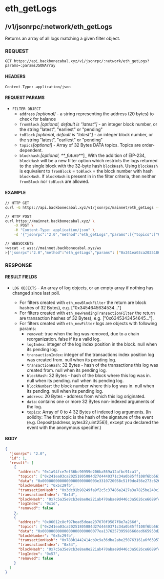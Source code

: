# eth_getLogs

## /v1/jsonrpc/:network/eth_getLogs

Returns an array of all logs matching a given filter object.

### REQUEST

`GET https://api.backbonecabal.xyz/v1/jsonrpc/:network/eth_getLogs?params=:paramsJSONArray`

#### HEADERS

`Content-Type: application/json`

#### REQUEST PARAMS

- `FILTER OBJECT`
  - `address` _[optional]_ - a string representing the address (20 bytes) to check for balance
  - `fromBlock` _[optional, default is "latest"]_ - an integer block number, or the string "latest", "earliest" or
    "pending"
  - `toBlock` _[optional, default is "latest"]_ - an integer block number, or the string "latest", "earliest" or
    "pending"
  - `topics`_[optional]_ - Array of 32 Bytes DATA topics. Topics are order-dependent.
  - `blockhash`:_[optional, \*\*\_future_\*\*]\_ With the addition of EIP-234, `blockHash` will be a new filter option
    which restricts the logs returned to the single block with the 32-byte hash `blockHash`. Using `blockHash` is
    equivalent to `fromBlock` = `toBlock` = the block number with hash `blockHash`. If `blockHash` is present in in the
    filter criteria, then neither `fromBlock` nor `toBlock` are allowed.

#### EXAMPLE

```bash
// HTTP GET
curl -G https://api.backbonecabal.xyz/v1/jsonrpc/mainnet/eth_getLogs --data-urlencode 'params=[{"topics":["0x241ea03ca20251805084d27d4440371c34a0b85ff108f6bb5611248f73818b80"]}]'

// HTTP POST
curl https://mainnet.backbonecabal.xyz/ \
    -X POST \
    -H "Content-Type: application/json" \
    -d '{"jsonrpc":"2.0","method":"eth_getLogs","params":[{"topics":["0x241ea03ca20251805084d27d4440371c34a0b85ff108f6bb5611248f73818b80"]}],"id":1}'

// WEBSOCKETS
>wscat -c wss://mainnet.backbonecabal.xyz/ws
>{"jsonrpc":"2.0","method":"eth_getLogs","params": ["0x241ea03ca20251805084d27d4440371c34a0b85ff108f6bb5611248f73818b80"],"id":1}
```

### RESPONSE

#### RESULT FIELDS

- `LOG OBJECTS` - An array of log objects, or an empty array if nothing has changed since last poll.

  - For filters created with `eth_newBlockFilter` the return are block hashes of 32 Bytes), e.g. ["0x3454645634534..."]
  - For filters created with `eth_newPendingTransactionFilter` the return are transaction hashes of 32 Bytes), e.g.
    ["0x6345343454645..."].
  - For filters created with `eth_newFilter` logs are objects with following params:
    - `removed`: true when the log was removed, due to a chain reorganization. false if its a valid log.
    - `logIndex`: integer of the log index position in the block. null when its pending log.
    - `transactionIndex`: integer of the transactions index position log was created from. null when its pending log.
    - `transactionHash`: 32 Bytes - hash of the transactions this log was created from. null when its pending log.
    - `blockHash`: 32 Bytes - hash of the block where this log was in. null when its pending. null when its pending log.
    - `blockNumber`: the block number where this log was in. null when its pending. null when its pending log.
    - `address`: 20 Bytes - address from which this log originated.
    - `data`: contains one or more 32 Bytes non-indexed arguments of the log.
    - `topics`: Array of 0 to 4 32 Bytes of indexed log arguments. (In solidity: The first topic is the hash of the
      signature of the event (e.g. Deposit(address,bytes32,uint256)), except you declared the event with the anonymous
      specifier.)

#### BODY

```json
{
  "jsonrpc": "2.0",
  "id": 1,
  "result": [
    {
      "address": "0x1a94fce7ef36bc90959e206ba569a12afbc91ca1",
      "topics": ["0x241ea03ca20251805084d27d4440371c34a0b85ff108f6bb5611248f73818b80"],
      "data": "0x0000000000000000000000003e3310720058c51f0de456e273c626cdd35065700000000000000000000000000000000000000000000000000000000000003185000000000000000000000000000000000000000000000000000000000000318200000000000000000000000000000000000000000000000000000000005c2a23",
      "blockNumber": "0x5c29fb",
      "transactionHash": "0x3dc91b98249fa9f2c5c37486a2427a3a7825be240c1c84961dfb3063d9c04d50",
      "transactionIndex": "0x1d",
      "blockHash": "0x7c5a35e9cb3e8ae0e221ab470abae9d446c3a5626ce6689fc777dcffcab52c70",
      "logIndex": "0x1d",
      "removed": false
    },
    {
      "address": "0x06012c8cf97bead5deae237070f9587f8e7a266d",
      "topics": ["0x241ea03ca20251805084d27d4440371c34a0b85ff108f6bb5611248f73818b80"],
      "data": "0x00000000000000000000000077ea137625739598666ded665953d26b3d8e374400000000000000000000000000000000000000000000000000000000000749ff00000000000000000000000000000000000000000000000000000000000a749d00000000000000000000000000000000000000000000000000000000005c2a0f",
      "blockNumber": "0x5c29fb",
      "transactionHash": "0x788b1442414cb9c9a36dba2abe250763161a6f6395788a2e808f1b34e92beec1",
      "transactionIndex": "0x54",
      "blockHash": "0x7c5a35e9cb3e8ae0e221ab470abae9d446c3a5626ce6689fc777dcffcab52c70",
      "logIndex": "0x57",
      "removed": false
    }
  ]
}
```

